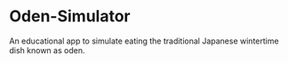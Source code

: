 # Oden-Simulator
An educational app to simulate eating the traditional Japanese wintertime dish known as oden.
